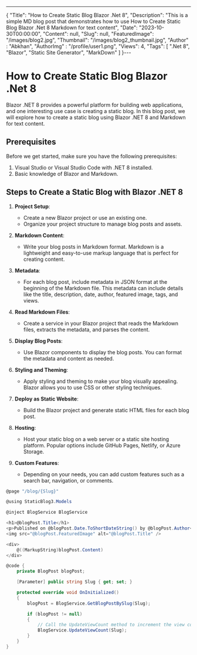 ---
{
  "Title": "How to Create Static Blog Blazor .Net 8",
  "Description": "This is a simple MD blog post that demonstrates how to use How to Create Static Blog Blazor .Net 8 Markdown for text content",
  "Date": "2023-10-30T00:00:00",
  "Content": null,
  "Slug": null,
  "FeaturedImage": "/images/blog2.jpg",
  "Thumbnail": "/images/blog2_thumbnail.jpg",
   "Author" : "Abkhan",
  "AuthorImg" : "/profile/user1.png",
  "Views": 4,
  "Tags": [
    ".Net 8",
    "Blazor",
    "Static Site Generator",
    "MarkDown"
  ]
}---


# How to Create Static Blog Blazor .Net 8

Blazor .NET 8 provides a powerful platform for building web applications, and one interesting use case is creating a static blog. In this blog post, we will explore how to create a static blog using Blazor .NET 8 and Markdown for text content.

## Prerequisites

Before we get started, make sure you have the following prerequisites:

1. Visual Studio or Visual Studio Code with .NET 8 installed.
2. Basic knowledge of Blazor and Markdown.

## Steps to Create a Static Blog with Blazor .NET 8

1. **Project Setup**:
   - Create a new Blazor project or use an existing one.
   - Organize your project structure to manage blog posts and assets.

2. **Markdown Content**:
   - Write your blog posts in Markdown format. Markdown is a lightweight and easy-to-use markup language that is perfect for creating content.

3. **Metadata**:
   - For each blog post, include metadata in JSON format at the beginning of the Markdown file. This metadata can include details like the title, description, date, author, featured image, tags, and views.

4. **Read Markdown Files**:
   - Create a service in your Blazor project that reads the Markdown files, extracts the metadata, and parses the content.

5. **Display Blog Posts**:
   - Use Blazor components to display the blog posts. You can format the metadata and content as needed.

6. **Styling and Theming**:
   - Apply styling and theming to make your blog visually appealing. Blazor allows you to use CSS or other styling techniques.

7. **Deploy as Static Website**:
   - Build the Blazor project and generate static HTML files for each blog post.

8. **Hosting**:
   - Host your static blog on a web server or a static site hosting platform. Popular options include GitHub Pages, Netlify, or Azure Storage.

9. **Custom Features**:
   - Depending on your needs, you can add custom features such as a search bar, navigation, or comments.
```cs
@page "/blog/{Slug}"

@using StaticBlog3.Models

@inject BlogService BlogService

<h1>@blogPost.Title</h1>
<p>Published on @blogPost.Date.ToShortDateString() by @blogPost.Author</p>
<img src="@blogPost.FeaturedImage" alt="@blogPost.Title" />

<div>
    @((MarkupString)blogPost.Content)
</div>

@code {
    private BlogPost blogPost;

    [Parameter] public string Slug { get; set; }

    protected override void OnInitialized()
    {
        blogPost = BlogService.GetBlogPostBySlug(Slug);

        if (blogPost != null)
        {
            // Call the UpdateViewCount method to increment the view count
            BlogService.UpdateViewCount(Slug);
        }
    }
}
```